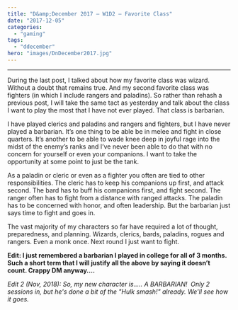```yaml
---
title: "D&amp;December 2017 – W1D2 – Favorite Class"
date: "2017-12-05"
categories: 
  - "gaming"
tags: 
  - "ddecember"
hero: "images/DnDecember2017.jpg"
---
```


* * *

During the last post, I talked about how my favorite class was wizard. Without a doubt that remains true. And my second favorite class was fighters (in which I include rangers and paladins). So rather than rehash a previous post, I will take the same tact as yesterday and talk about the class I want to play the most that I have not ever played. That class is barbarian.

I have played clerics and paladins and rangers and fighters, but I have never played a barbarian. It’s one thing to be able be in melee and fight in close quarters. It’s another to be able to wade knee deep in joyful rage into the midst of the enemy’s ranks and I’ve never been able to do that with no concern for yourself or even your companions. I want to take the opportunity at some point to just be the tank.

As a paladin or cleric or even as a fighter you often are tied to other responsibilities. The cleric has to keep his companions up first, and attack second. The bard has to buff his companions first, and fight second. The ranger often has to fight from a distance with ranged attacks. The paladin has to be concerned with honor, and often leadership. But the barbarian just says time to fight and goes in.

The vast majority of my characters so far have required a lot of thought, preparedness, and planning. Wizards, clerics, bards, paladins, rogues and rangers. Even a monk once. Next round I just want to fight.

**Edit: I just remembered a barbarian I played in college for all of 3 months. Such a short term that I will justify all the above by saying it doesn’t count. Crappy DM anyway….**

_Edit 2 (Nov, 2018): So, my new character is..... A BARBARIAN!  Only 2 sessions in, but he's done a bit of the "Hulk smash!" already. We'll see how it goes._
